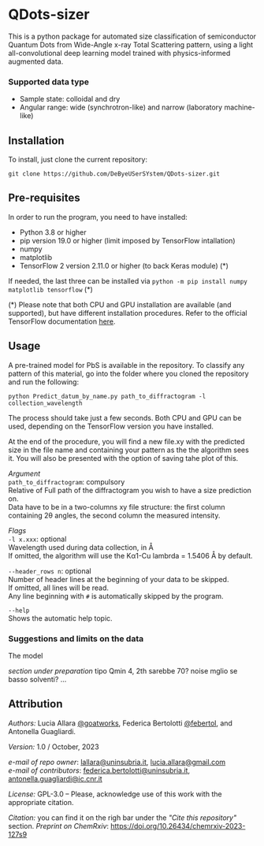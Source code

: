 # QDots-sizer

This is a python package for automated size classification of semiconductor Quantum Dots
from Wide-Angle x-ray Total Scattering pattern, using a light all-convolutional deep
learning model trained with physics-informed augmented data.


### Supported data type
 * Sample state: colloidal and dry
 * Angular range: wide (synchrotron-like) and narrow (laboratory machine-like)


## Installation
To install, just clone the current repository:
```
git clone https://github.com/DeByeUSerSYstem/QDots-sizer.git
```


## Pre-requisites
In order to run the program, you need to have installed:

 * Python 3.8 or higher
 * pip version 19.0 or higher (limit imposed by TensorFlow intallation)
 * numpy
 * matplotlib
 * TensorFlow 2 version 2.11.0 or higher (to back Keras module) (\*)

If needed, the last three can be installed via `python -m pip install numpy matplotlib tensorflow`  (\*)

(\*) Please note that both CPU and GPU installation are available (and supported), but
have different installation procedures. Refer to the official TensorFlow documentation
<a href="https://www.tensorflow.org/install">here</a>.


## Usage
A pre-trained model for PbS is available in the repository. To classify any pattern
of this material, go into the folder where you cloned the repository and run the following:
```
python Predict_datum_by_name.py path_to_diffractogram -l collection_wavelength
```
The process should take just a few seconds. Both CPU and GPU can be used, depending
on the TensorFlow version you have installed.

At the end of the procedure, you will find a new file.xy with the predicted size in the file name and
containing your pattern as the the algorithm sees it. You will also be presented with the option 
of saving tahe plot of this.

_Argument_<br/>
`path_to_diffractogram`: compulsory<br/>
Relative of Full path of the diffractogram you wish to have a size prediction on.<br/>
Data have to be in a two-columns xy file structure: the first column containing 2θ angles,
the second column the measured intensity.

_Flags_<br/>
`-l x.xxx`: optional<br/>
Wavelength used during data collection, in Å<br/> 
If omitted, the algorithm will use the Kα1-Cu lambrda = 1.5406 Å by default.

`--header_rows n`: optional<br/>
Number of header lines at the beginning of your data to be skipped.<br/> 
If omitted, all lines will be read.<br/>
Any line beginning with `#` is automatically skipped by the program.

`--help`<br/>
Shows the automatic help topic.

### Suggestions and limits on the data 
The model 

_section under preparation_
tipo Qmin 4, 2th sarebbe 70?
noise mglio se basso
solventi?
...


## Attribution
*Authors:*
Lucia Allara <a href="https://github.com/goatworks">@goatworks</a>,
Federica Bertolotti <a href="https://github.com/febertol">@febertol</a>,
and Antonella Guagliardi.

*Version:* 1.0 / October, 2023

*e-mail of repo owner*: lallara@uninsubria.it, lucia.allara@gmail.com<br/>
*e-mail of contributors*: federica.bertolotti@uninsubria.it, antonella.guagliardi@ic.cnr.it

*License:* GPL-3.0 – Please, acknowledge use of this work with the appropriate citation.

*Citation:* you can find it on the righ bar under the *"Cite this repository"* section.
*Preprint on ChemRxiv*: https://doi.org/10.26434/chemrxiv-2023-127s9<br/>
